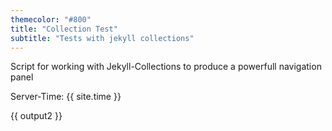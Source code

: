 ```yaml
---
themecolor: "#800"
title: "Collection Test"
subtitle: "Tests with jekyll collections"
---
```


Script for working with Jekyll-Collections to produce a powerfull navigation panel

Server-Time: {{ site.time }}

<script>
{% assign path = "" | split: "" %}
{% assign currentPath = path | last %}
{% capture output %}[{% endcapture %}
{% capture output2 %}<ul>{% endcapture %}

{% for item in site.repositories %}
console.group("{{ item.url }}");

console.log("before", {{ path | jsonify }}, "{{ currentPath }}");
  {% for i in path %}
    {% if item.url contains currentPath %}
      {% break %}
    {% endif %}
    {% assign tmp_path = "" | split: "" %}
    {% assign tmp_limit = path | size | minus: 2 %}
    {% for j in path offset: 1 limit: tmp_limit %}
      {% assign tmp_path = tmp_path | push: j %}
    {% endfor %}
    {% assign path = tmp_path %}
    {% assign currentPath = path | last %}
    {% capture output %}{{ output }}null]},{% endcapture %}
    {% capture output2 %}{{ output2 }}</ul></li>{% endcapture %}
  {% endfor %}
console.log("after", {{ path | jsonify }}, "{{ currentPath }}");

  {% if item.next and item.next.url contains item.url %}
    {% assign path = path | push: item.url %}
    {% assign currentPath = path | last %}
    {% capture output %}{{ output }}{"title":"{{ item.title }}","url":"{{ item.url }}","children":[{% endcapture %}
    {% capture output2 %}{{ output2 }}<li><a href="{{ item.url }}">{{ item.title }}</a><ul>{% endcapture %}
  {% else  %}
    {% capture output %}{{ output }}{"title":"{{ item.title }}","url":"{{ item.url }}"},{% endcapture %}
    {% capture output2 %}{{ output2 }}<li><a href="{{ item.url }}">{{ item.title }}</a></li>{% endcapture %}
  {% endif %}

console.groupEnd();
{% endfor %}
{% for i in path offset: 1 %}
  {% capture output %}{{ output }}null]},{% endcapture %}
  {% capture output2 %}{{ output2 }}</ul></li>{% endcapture %}
{% endfor %}
{% capture output %}{{ output }}null]{% endcapture %}
{% capture output2 %}{{ output2 }}</ul>{% endcapture %}

console.log({{ output }});
</script>
{{ output2 }}
